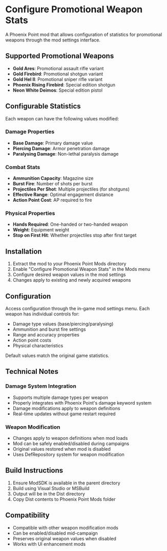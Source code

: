 # Configure Promotional Weapon Stats

A Phoenix Point mod that allows configuration of statistics for promotional weapons through the mod settings interface.

## Supported Promotional Weapons

- **Gold Ares**: Promotional assault rifle variant
- **Gold Firebird**: Promotional shotgun variant  
- **Gold Hel II**: Promotional sniper rifle variant
- **Phoenix Rising Firebird**: Special edition shotgun
- **Neon White Deimos**: Special edition pistol

## Configurable Statistics

Each weapon can have the following values modified:

### Damage Properties
- **Base Damage**: Primary damage value
- **Piercing Damage**: Armor penetration damage
- **Paralysing Damage**: Non-lethal paralysis damage

### Combat Stats  
- **Ammunition Capacity**: Magazine size
- **Burst Fire**: Number of shots per burst
- **Projectiles Per Shot**: Multiple projectiles (for shotguns)
- **Effective Range**: Optimal engagement distance
- **Action Point Cost**: AP required to fire

### Physical Properties
- **Hands Required**: One-handed or two-handed weapon
- **Weight**: Equipment weight
- **Stop on First Hit**: Whether projectiles stop after first target

## Installation

1. Extract the mod to your Phoenix Point Mods directory
2. Enable "Configure Promotional Weapon Stats" in the Mods menu  
3. Configure desired weapon values in the mod settings
4. Changes apply to existing and newly acquired weapons

## Configuration

Access configuration through the in-game mod settings menu. Each weapon has individual controls for:

- Damage type values (base/piercing/paralysing)
- Ammunition and burst fire settings
- Range and accuracy properties  
- Action point costs
- Physical characteristics

Default values match the original game statistics.

## Technical Notes

### Damage System Integration
- Supports multiple damage types per weapon
- Properly integrates with Phoenix Point's damage keyword system
- Damage modifications apply to weapon definitions
- Real-time updates without game restart required

### Weapon Modification
- Changes apply to weapon definitions when mod loads
- Mod can be safely enabled/disabled during campaigns
- Original values restored when mod is disabled
- Uses DefRepository system for weapon modification

## Build Instructions

1. Ensure ModSDK is available in the parent directory
2. Build using Visual Studio or MSBuild
3. Output will be in the Dist directory
4. Copy Dist contents to Phoenix Point Mods folder

## Compatibility

- Compatible with other weapon modification mods
- Can be enabled/disabled mid-campaign
- Preserves original weapon values when disabled
- Works with UI enhancement mods